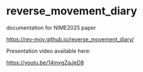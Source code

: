 # reverse_movement_diary

documentation for NIME2025 paper 

https://rev-mov.github.io/reverse_movement_diary/

Presentation video available here:

https://youtu.be/14mvgZqJeD8
